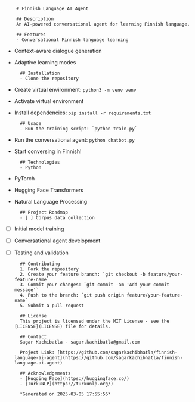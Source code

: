 
        # Finnish Language AI Agent

        ## Description
        An AI-powered conversational agent for learning Finnish language.

        ## Features
        - Conversational Finnish language learning
- Context-aware dialogue generation
- Adaptive learning modes

        ## Installation
        - Clone the repository
- Create virtual environment: `python3 -m venv venv`
- Activate virtual environment
- Install dependencies: `pip install -r requirements.txt`

        ## Usage
        - Run the training script: `python train.py`
- Run the conversational agent: `python chatbot.py`
- Start conversing in Finnish!

        ## Technologies
        - Python
- PyTorch
- Hugging Face Transformers
- Natural Language Processing

        ## Project Roadmap
        - [ ] Corpus data collection
- [ ] Initial model training
- [ ] Conversational agent development
- [ ] Testing and validation

        ## Contributing
        1. Fork the repository
        2. Create your feature branch: `git checkout -b feature/your-feature-name`
        3. Commit your changes: `git commit -am 'Add your commit message'`
        4. Push to the branch: `git push origin feature/your-feature-name`
        5. Submit a pull request

        ## License
        This project is licensed under the MIT License - see the [LICENSE](LICENSE) file for details.

        ## Contact
        Sagar Kachibatla - sagar.kachibatla@gmail.com

        Project Link: [https://github.com/sagarkachibhatla/finnish-language-ai-agent](https://github.com/sagarkachibhatla/finnish-language-ai-agent)

        ## Acknowledgements
        - [Hugging Face](https://huggingface.co/)
        - [TurkuNLP](https://turkunlp.org/)

        *Generated on 2025-03-05 17:55:56*
        
